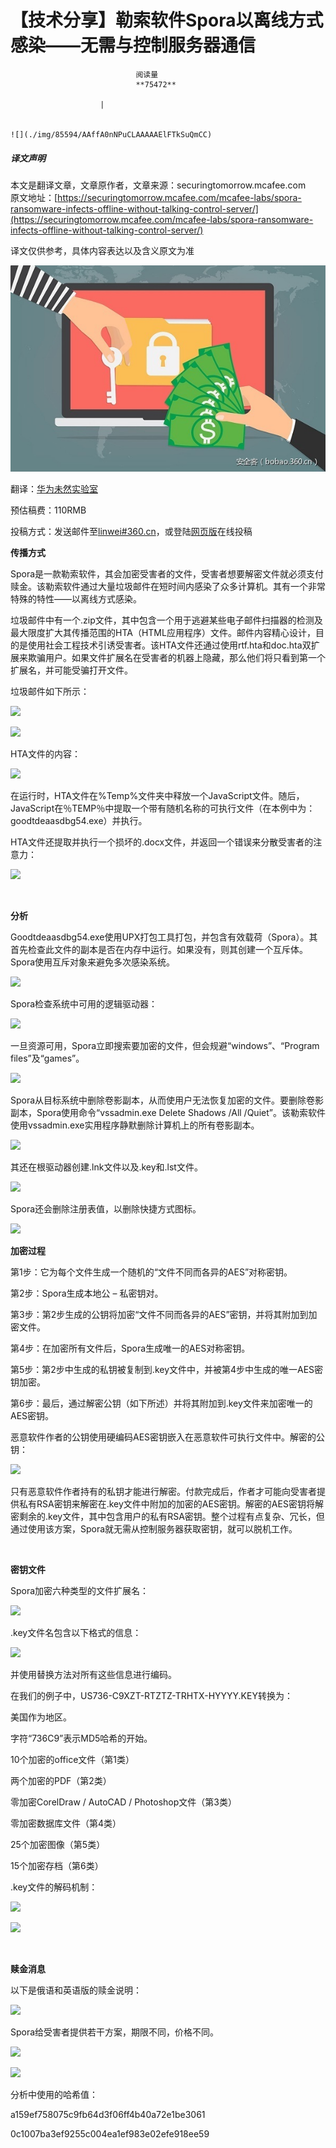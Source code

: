 
# 【技术分享】勒索软件Spora以离线方式感染——无需与控制服务器通信


                                阅读量   
                                **75472**
                            
                        |
                        
                                                                                                                                    ![](./img/85594/AAffA0nNPuCLAAAAAElFTkSuQmCC)
                                                                                            



##### 译文声明

本文是翻译文章，文章原作者，文章来源：securingtomorrow.mcafee.com
                                <br>原文地址：[https://securingtomorrow.mcafee.com/mcafee-labs/spora-ransomware-infects-offline-without-talking-control-server/](https://securingtomorrow.mcafee.com/mcafee-labs/spora-ransomware-infects-offline-without-talking-control-server/)

译文仅供参考，具体内容表达以及含义原文为准

[![](./img/85594/t01f668e0b4cb2d4e64.jpg)](./img/85594/t01f668e0b4cb2d4e64.jpg)

翻译：[华为未然实验室](http://bobao.360.cn/member/contribute?uid=2794169747)

预估稿费：110RMB

投稿方式：发送邮件至[linwei#360.cn](mailto:linwei@360.cn)，或登陆[网页版](http://bobao.360.cn/contribute/index)在线投稿



**传播方式**





Spora是一款勒索软件，其会加密受害者的文件，受害者想要解密文件就必须支付赎金。该勒索软件通过大量垃圾邮件在短时间内感染了众多计算机。其有一个非常特殊的特性——以离线方式感染。

垃圾邮件中有一个.zip文件，其中包含一个用于逃避某些电子邮件扫描器的检测及最大限度扩大其传播范围的HTA（HTML应用程序）文件。邮件内容精心设计，目的是使用社会工程技术引诱受害者。该HTA文件还通过使用rtf.hta和doc.hta双扩展来欺骗用户。如果文件扩展名在受害者的机器上隐藏，那么他们将只看到第一个扩展名，并可能受骗打开文件。<br>

垃圾邮件如下所示：

[![](./img/85594/AAffA0nNPuCLAAAAAElFTkSuQmCC)](https://p2.ssl.qhimg.com/t013bdc597ef7f9538a.png)

[![](./img/85594/AAffA0nNPuCLAAAAAElFTkSuQmCC)](https://p4.ssl.qhimg.com/t01a36365bd6670d90d.png)

HTA文件的内容：

[![](./img/85594/AAffA0nNPuCLAAAAAElFTkSuQmCC)](https://p0.ssl.qhimg.com/t0134aa231ad85f81b2.png)

在运行时，HTA文件在%Temp%文件夹中释放一个JavaScript文件。随后，JavaScript在％TEMP％中提取一个带有随机名称的可执行文件（在本例中为：goodtdeaasdbg54.exe）并执行。

HTA文件还提取并执行一个损坏的.docx文件，并返回一个错误来分散受害者的注意力：

[![](./img/85594/AAffA0nNPuCLAAAAAElFTkSuQmCC)](https://p3.ssl.qhimg.com/t011ce1617797ed347c.jpg)

**<br>**

**分析**



Goodtdeaasdbg54.exe使用UPX打包工具打包，并包含有效载荷（Spora）。其首先检查此文件的副本是否在内存中运行。如果没有，则其创建一个互斥体。Spora使用互斥对象来避免多次感染系统。

[![](./img/85594/AAffA0nNPuCLAAAAAElFTkSuQmCC)](https://p3.ssl.qhimg.com/t01ea4b9548002fe607.png)

Spora检查系统中可用的逻辑驱动器：

[![](./img/85594/AAffA0nNPuCLAAAAAElFTkSuQmCC)](https://p2.ssl.qhimg.com/t019be83a3936befc2a.png)

一旦资源可用，Spora立即搜索要加密的文件，但会规避“windows”、“Program files”及“games”。

[![](./img/85594/AAffA0nNPuCLAAAAAElFTkSuQmCC)](https://p5.ssl.qhimg.com/t01956c98ecbc1e5c94.png)

Spora从目标系统中删除卷影副本，从而使用户无法恢复加密的文件。要删除卷影副本，Spora使用命令“vssadmin.exe Delete Shadows /All /Quiet”。该勒索软件使用vssadmin.exe实用程序静默删除计算机上的所有卷影副本。

[![](./img/85594/AAffA0nNPuCLAAAAAElFTkSuQmCC)](https://p2.ssl.qhimg.com/t01562b11523fda6e57.png)

其还在根驱动器创建.lnk文件以及.key和.lst文件。

[![](./img/85594/AAffA0nNPuCLAAAAAElFTkSuQmCC)](https://p5.ssl.qhimg.com/t017a67946b97e747a9.png)

Spora还会删除注册表值，以删除快捷方式图标。

[![](./img/85594/AAffA0nNPuCLAAAAAElFTkSuQmCC)](https://p4.ssl.qhimg.com/t011b4a922e7d11f564.png)

**加密过程**

第1步：它为每个文件生成一个随机的“文件不同而各异的AES”对称密钥。

第2步：Spora生成本地公 – 私密钥对。

第3步：第2步生成的公钥将加密“文件不同而各异的AES”密钥，并将其附加到加密文件。

第4步：在加密所有文件后，Spora生成唯一的AES对称密钥。

第5步：第2步中生成的私钥被复制到.key文件中，并被第4步中生成的唯一AES密钥加密。

第6步：最后，通过解密公钥（如下所述）并将其附加到.key文件来加密唯一的AES密钥。

恶意软件作者的公钥使用硬编码AES密钥嵌入在恶意软件可执行文件中。解密的公钥：

[![](./img/85594/AAffA0nNPuCLAAAAAElFTkSuQmCC)](https://p2.ssl.qhimg.com/t01dfa420546df99d53.png)

只有恶意软件作者持有的私钥才能进行解密。付款完成后，作者才可能向受害者提供私有RSA密钥来解密在.key文件中附加的加密的AES密钥。解密的AES密钥将解密剩余的.key文件，其中包含用户的私有RSA密钥。整个过程有点复杂、冗长，但通过使用该方案，Spora就无需从控制服务器获取密钥，就可以脱机工作。

<br>

**密钥文件**



Spora加密六种类型的文件扩展名：

[![](./img/85594/AAffA0nNPuCLAAAAAElFTkSuQmCC)](https://p2.ssl.qhimg.com/t01b5d1c00d11aebe61.png)

.key文件名包含以下格式的信息：

[![](./img/85594/AAffA0nNPuCLAAAAAElFTkSuQmCC)](https://p0.ssl.qhimg.com/t0153282cb45a50ce61.png)

并使用替换方法对所有这些信息进行编码。

在我们的例子中，US736-C9XZT-RTZTZ-TRHTX-HYYYY.KEY转换为：

美国作为地区。

字符“736C9”表示MD5哈希的开始。

10个加密的office文件（第1类）

两个加密的PDF（第2类）

零加密CorelDraw / AutoCAD / Photoshop文件（第3类）

零加密数据库文件（第4类）

25个加密图像（第5类）

15个加密存档（第6类）

.key文件的解码机制：

[![](./img/85594/AAffA0nNPuCLAAAAAElFTkSuQmCC)](https://p0.ssl.qhimg.com/t01afdead9663503c9a.png)

[![](./img/85594/AAffA0nNPuCLAAAAAElFTkSuQmCC)](https://p2.ssl.qhimg.com/t01ddee5b8882186cf1.png)

**<br>**

**赎金消息**



以下是俄语和英语版的赎金说明：

[![](./img/85594/AAffA0nNPuCLAAAAAElFTkSuQmCC)](https://p0.ssl.qhimg.com/t01e7a335488edd7152.png)

Spora给受害者提供若干方案，期限不同，价格不同。

[![](./img/85594/AAffA0nNPuCLAAAAAElFTkSuQmCC)](https://p4.ssl.qhimg.com/t013e2b36141edd5773.png)

[![](./img/85594/AAffA0nNPuCLAAAAAElFTkSuQmCC)](https://p4.ssl.qhimg.com/t01eb60e9634d8a7fea.png)

分析中使用的哈希值：

a159ef758075c9fb64d3f06ff4b40a72e1be3061

0c1007ba3ef9255c004ea1ef983e02efe918ee59
